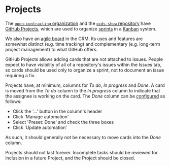 # Projects

The [`open-contracting` organization](https://github.com/orgs/open-contracting/projects) and the [`ocds-show` repository](https://github.com/open-contracting/ocds-show/projects) have [GitHub Projects](https://help.github.com/articles/about-project-boards/), which are used to organize [sprints](https://en.wikipedia.org/wiki/Sprint_(software_development)) in a [Kanban](https://en.wikipedia.org/wiki/Kanban) system.

We also have an [agile board](https://crm.open-contracting.org/projects/tech/agile/board) in the CRM. Its uses and features are somewhat distinct (e.g. time tracking) and complementary (e.g. long-term project management) to what GitHub offers.

GitHub Projects allows adding cards that are not attached to issues. People expect to have visibility of all of a repository's issues within the Issues tab, so cards should be used only to organize a sprint, not to document an issue requiring a fix.

Projects have, at minimum, columns for *To do*, *In progress* and *Done*. A card is moved from the *To do* column to the *In progress* column to indicate that the assignee is working on the card. The *Done* column can be [configured](https://help.github.com/articles/configuring-automation-for-project-boards/) as follows:

* Click the '…' button in the column's header
* Click 'Manage automation'
* Select 'Preset: Done' and check the three boxes
* Click 'Update automation'

As such, it should generally not be necessary to move cards into the *Done* column.

Projects should not last forever. Incomplete tasks should be reviewed for inclusion in a future Project, and the Project should be closed.
